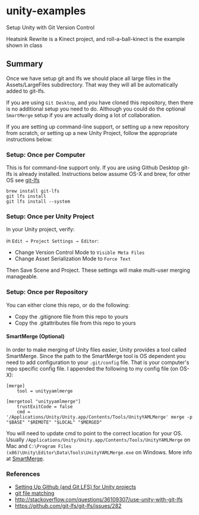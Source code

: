 # unity-examples
Setup Unity with Git Version Control

Heatsink Rewrite is a Kinect project, and roll-a-ball-kinect is the example shown in class

## Summary
Once we have setup git and lfs we should place all large files in the Assets/LargeFiles subdirectory. That way they will all be automatically added to git-lfs.

If you are using `Git Desktop`, and you have cloned this repository, then there is no additional setup you need to do. Although you could do the optional `SmartMerge` setup if you are actually doing a lot of collaboration.

If you are setting up command-line support, or setting up a new repository from scratch, or setting up a new Unity Project, follow the appropriate instructions below:

### Setup: Once per Computer
This is for command-line support only. If you are using Github Desktop git-lfs is already installed. Instructions below assume OS-X and brew, for other OS see [git-lfs](https://git-lfs.github.com/)   
   
    brew install git-lfs
    git lfs install
    git lfs install --system

### Setup: Once per Unity Project
In your Unity project, verify:

in `Edit → Project Settings → Editor`:
 * Change Version Control Mode to `Visible Meta Files`
 * Change Asset Serialization Mode to `Force Text`
 
Then Save Scene and Project. These settings will make multi-user merging manageable.
    
### Setup: Once per Repository
You can either clone this repo, or do the following:

 * Copy the .gitignore file from this repo to yours
 * Copy the .gitattributes file from this repo to yours 
 
#### SmartMerge (Optional)
In order to make merging of Unity files easier, Unity provides a tool called SmartMerge. Since the path to the SmartMerge tool is OS dependent you need to add configuration to your `.git/config` file. That is your computer's repo specific config file. I appended the following to my config file (on OS-X):

    [merge]
    	tool = unityyamlmerge

    [mergetool "unityyamlmerge"]
    	trustExitCode = false
    	cmd = '/Applications/Unity/Unity.app/Contents/Tools/UnityYAMLMerge' merge -p "$BASE" "$REMOTE" "$LOCAL" "$MERGED"
  
You will need to update cmd to point to the correct location for your OS. Usually `/Applications/Unity/Unity.app/Contents/Tools/UnityYAMLMerge` on Mac and `C:\Program Files (x86)\Unity\Editor\Data\Tools\UnityYAMLMerge.exe` on Windows. More info at [SmartMerge](https://docs.unity3d.com/Manual/SmartMerge.html).
  
### References
   * [Setting Up Github (and Git LFS) for Unity projects](http://en.joysword.com/posts/2016/03/setting_up_github_for_unity_projects/)
   * [git file matching](https://github.com/git-lfs/git-lfs/issues/986)
   * <http://stackoverflow.com/questions/36109307/use-unity-with-git-lfs>
   * <https://github.com/git-lfs/git-lfs/issues/282>
